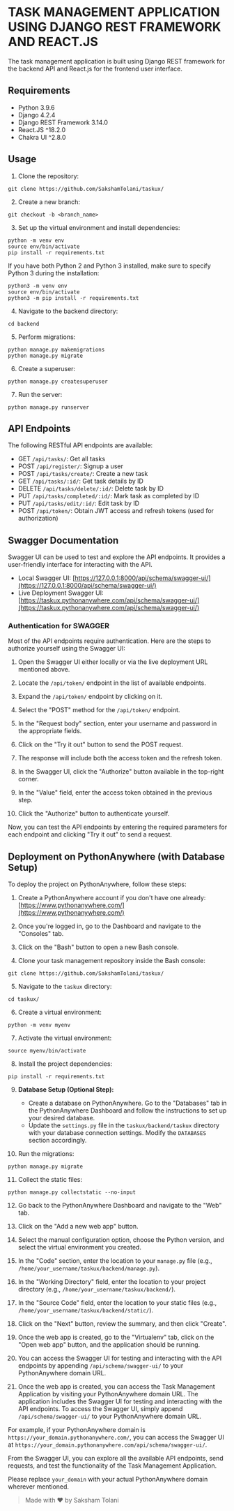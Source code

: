 # TASK MANAGEMENT APPLICATION USING DJANGO REST FRAMEWORK AND REACT.JS

The task management application is built using Django REST framework for the backend API and React.js for the frontend user interface.

## Requirements

- Python 3.9.6
- Django 4.2.4
- Django REST Framework 3.14.0
- React.JS ^18.2.0
- Chakra UI ^2.8.0

## Usage

1. Clone the repository:

```
git clone https://github.com/SakshamTolani/taskux/
```

2. Create a new branch:

```
git checkout -b <branch_name>
```

3. Set up the virtual environment and install dependencies:

```shell
python -m venv env
source env/bin/activate
pip install -r requirements.txt
```

If you have both Python 2 and Python 3 installed, make sure to specify Python 3 during the installation:

```shell
python3 -m venv env
source env/bin/activate
python3 -m pip install -r requirements.txt
```

4. Navigate to the backend directory:

```
cd backend
```

5. Perform migrations:

```shell
python manage.py makemigrations
python manage.py migrate
```

6. Create a superuser:

```shell
python manage.py createsuperuser
```

7. Run the server:

```shell
python manage.py runserver
```

## API Endpoints

The following RESTful API endpoints are available:

- GET `/api/tasks/`: Get all tasks
- POST `/api/register/`: Signup a user
- POST `/api/tasks/create/`: Create a new task
- GET `/api/tasks/:id/`: Get task details by ID
- DELETE `/api/tasks/delete/:id/`: Delete task by ID
- PUT `/api/tasks/completed/:id/`: Mark task as completed by ID
- PUT `/api/tasks/edit/:id/`: Edit task by ID
- POST `/api/token/`: Obtain JWT access and refresh tokens (used for authorization)

## Swagger Documentation

Swagger UI can be used to test and explore the API endpoints. It provides a user-friendly interface for interacting with the API.

- Local Swagger UI: [https://127.0.0.1:8000/api/schema/swagger-ui/](https://127.0.0.1:8000/api/schema/swagger-ui/)
- Live Deployment Swagger UI: [https://taskux.pythonanywhere.com/api/schema/swagger-ui/](https://taskux.pythonanywhere.com/api/schema/swagger-ui/)

### Authentication for SWAGGER

Most of the API endpoints require authentication. Here are the steps to authorize yourself using the Swagger UI:

1. Open the Swagger UI either locally or via the live deployment URL mentioned above.

2. Locate the `/api/token/` endpoint in the list of available endpoints.

3. Expand the `/api/token/` endpoint by clicking on it.

4. Select the "POST" method for the `/api/token/` endpoint.

5. In the "Request body" section, enter your username and password in the appropriate fields.

6. Click on the "Try it out" button to send the POST request.

7. The response will include both the access token and the refresh token.

8. In the Swagger UI, click the "Authorize" button available in the top-right corner.

9. In the "Value" field, enter the access token obtained in the previous step.

10. Click the "Authorize" button to authenticate yourself.

Now, you can test the API endpoints by entering the required parameters for each endpoint and clicking "Try it out" to send a request.

## Deployment on PythonAnywhere (with Database Setup)

To deploy the project on PythonAnywhere, follow these steps:

1. Create a PythonAnywhere account if you don't have one already: [https://www.pythonanywhere.com/](https://www.pythonanywhere.com/)

2. Once you're logged in, go to the Dashboard and navigate to the "Consoles" tab.

3. Click on the "Bash" button to open a new Bash console.

4. Clone your task management repository inside the Bash console:

```shell
git clone https://github.com/SakshamTolani/taskux/
```

5. Navigate to the `taskux` directory:

```shell
cd taskux/
```

6. Create a virtual environment:

```shell
python -m venv myenv
```

7. Activate the virtual environment:

```shell
source myenv/bin/activate
```

8. Install the project dependencies:

```shell
pip install -r requirements.txt
```

9. **Database Setup (Optional Step):**
   - Create a database on PythonAnywhere. Go to the "Databases" tab in the PythonAnywhere Dashboard and follow the instructions to set up your desired database.
   - Update the `settings.py` file in the `taskux/backend/taskux` directory with your database connection settings. Modify the `DATABASES` section accordingly.

10. Run the migrations:

```shell
python manage.py migrate
```

11. Collect the static files:

```shell
python manage.py collectstatic --no-input
```

12. Go back to the PythonAnywhere Dashboard and navigate to the "Web" tab.

13. Click on the "Add a new web app" button.

14. Select the manual configuration option, choose the Python version, and select the virtual environment you created.

15. In the "Code" section, enter the location to your `manage.py` file (e.g., `/home/your_username/taskux/backend/manage.py`).

16. In the "Working Directory" field, enter the location to your project directory (e.g., `/home/your_username/taskux/backend/`).

17. In the "Source Code" field, enter the location to your static files (e.g., `/home/your_username/taskux/backend/static/`).

18. Click on the "Next" button, review the summary, and then click "Create".

19. Once the web app is created, go to the "Virtualenv" tab, click on the "Open web app" button, and the application should be running.

20. You can access the Swagger UI for testing and interacting with the API endpoints by appending `/api/schema/swagger-ui/` to your PythonAnywhere domain URL.

21. Once the web app is created, you can access the Task Management Application by visiting your PythonAnywhere domain URL. The application includes the Swagger UI for testing and interacting with the API endpoints. To access the Swagger UI, simply append `/api/schema/swagger-ui/` to your PythonAnywhere domain URL.

For example, if your PythonAnywhere domain is `https://your_domain.pythonanywhere.com/`, you can access the Swagger UI at `https://your_domain.pythonanywhere.com/api/schema/swagger-ui/`.

From the Swagger UI, you can explore all the available API endpoints, send requests, and test the functionality of the Task Management Application.


Please replace `your_domain` with your actual PythonAnywhere domain wherever mentioned.

> Made with ❤️ by Saksham Tolani
